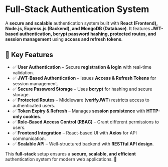 # Full-Stack Authentication System
A **secure and scalable** authentication system built with **React (Frontend), Node.js, Express.js (Backend), and MongoDB (Database)**. It features **JWT-based authentication, bcrypt password hashing, protected routes, and session management** using **access and refresh tokens**.  

## 🔑 **Key Features**  
- ✅ **User Authentication** – Secure **registration & login** with real-time validation.  
- ✅ **JWT-Based Authentication** – Issues **Access & Refresh Tokens** for session management.  
- ✅ **Secure Password Storage** – Uses **bcrypt** for hashing and secure storage.  
- ✅ **Protected Routes** – Middleware (**verifyJWT**) restricts access to authenticated users.  
- ✅ **Token Expiry & Refresh** – Manages **session persistence** with **HTTP-only cookies**.  
- ✅ **Role-Based Access Control (RBAC)** – Grant different permissions to users.  
- ✅ **Frontend Integration** – React-based UI with **Axios** for API communication.  
- ✅ **Scalable API** – Well-structured backend with **RESTful API design**.  

This **full-stack** setup ensures a **secure, scalable, and efficient** authentication system for modern web applications. 🚀  
